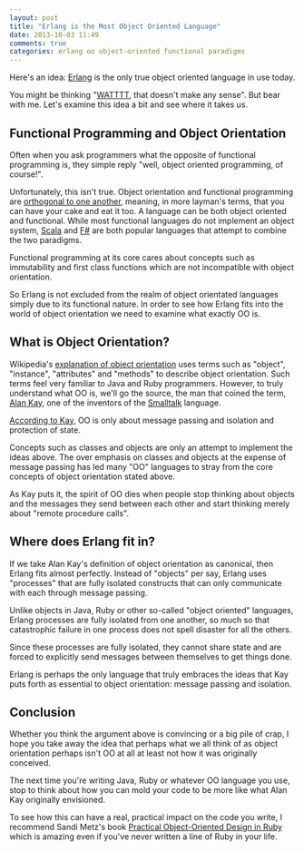 ```yaml
---
layout: post
title: "Erlang is the Most Object Oriented Language"
date: 2013-10-03 11:49
comments: true
categories: erlang oo object-oriented functional paradigms
---
```


Here's an idea: [Erlang](http://www.erlang.org/) is the only true object oriented
language in use today.

You might be thinking "[WATTTT](http://i.imgur.com/lH5ExZq.gif), that doesn't
make any sense". But bear with me. Let's examine this idea a bit and see where
it takes us.

## Functional Programming and Object Orientation
Often when you ask programmers what the opposite of functional programming is,
they simple reply "well, object oriented programming, of course!".

Unfortunately, this isn't true. Object orientation and functional programming are
[orthogonal to one another](http://stackoverflow.com/questions/3949618/are-fp-and-oo-orthogonal),
meaning, in more layman's terms, that you can have your cake and eat it too. A language
can be both object oriented and functional. While most functional
languages do not implement an object system, [Scala](http://www.scala-lang.org/)
and [F#](http://www.tryfsharp.org/) are both popular languages that attempt to combine
the two paradigms.

Functional programming at its core cares about concepts such as immutability and
first class functions which are not incompatible with object orientation.

So Erlang is not excluded from the realm of object orientated languages simply due to
its functional nature. In order to see how Erlang fits into the world of object
orientation we need to examine what exactly OO is.

## What is Object Orientation?

Wikipedia's [explanation of object orientation](http://en.wikipedia.org/wiki/Object-oriented_programming)
uses terms such as "object", "instance", "attributes" and "methods" to describe object orientation.
Such terms feel very familiar to Java and Ruby programmers. However, to truly
understand what OO is, we'll go the source, the man that coined the term, [Alan
Kay](http://en.wikipedia.org/wiki/Alan_Kay), one of the inventors of the
[Smalltalk](http://en.wikipedia.org/wiki/Smalltalk) language.

[According to Kay](http://userpage.fu-berlin.de/~ram/pub/pub_jf47ht81Ht/doc_kay_oop_en),
OO is only about message passing and isolation and protection of state.

Concepts such as classes and objects are only an attempt to implement the
ideas above. The over emphasis on classes and objects at the expense of message
passing has led many "OO" languages to stray from the core concepts of object
orientation stated above.

As Kay puts it, the spirit of OO dies when people stop thinking about objects and
the messages they send between each other and start thinking merely about "remote
procedure calls".

## Where does Erlang fit in?

If we take Alan Kay's definition of object orientation as canonical, then Erlang
fits almost perfectly. Instead of "objects" per say, Erlang uses "processes" that
are fully isolated constructs that can only communicate with each through message passing.

Unlike objects in Java, Ruby or other so-called "object oriented" languages,
Erlang processes are fully isolated from one another, so much so that catastrophic failure
in one process does not spell disaster for all the others.

Since these processes are fully isolated, they cannot share state and are
forced to explicitly send messages between themselves to get things done.

Erlang is perhaps the only language that truly embraces the ideas that Kay
puts forth as essential to object orientation: message passing and isolation.

## Conclusion

Whether you think the argument above is convincing or a big pile of crap, I
hope you take away the idea that perhaps what we all think of as object
orientation perhaps isn't OO at all at least not how it was originally
conceived.

The next time you're writing Java, Ruby or whatever OO language you use,
stop to think about how you can mold your code to be more like what Alan Kay
originally envisioned.

To see how this can have a real, practical impact on the code you write, I
recommend Sandi Metz's book [Practical Object-Oriented Design in
Ruby](http://www.amazon.com/Practical-Object-Oriented-Design-Ruby-Addison-Wesley/dp/0321721330)
which is amazing even if you've never written a line of Ruby in your life.
